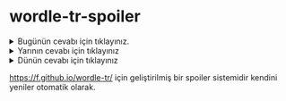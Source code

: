 # wordle-tr-spoiler

<details>
  <summary>Bugünün cevabı için tıklayınız.</summary>
  <br>
    <b> sıyga </b>
</details>

<details>
  <summary>Yarının cevabı için tıklayınız</summary>
  <br>
   <b> ezani </b>
</details>

<details>
  <summary>Dünün cevabı için tıklayınız </summary>
  <br>
  <b> pagan </b>
</details>

https://f.github.io/wordle-tr/ için geliştirilmiş bir spoiler sistemidir kendini yeniler otomatik olarak.

